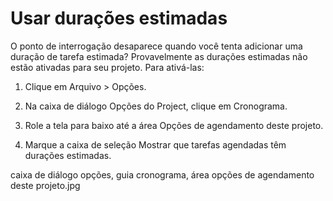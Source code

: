 # Usar durações estimadas
O ponto de interrogação desaparece quando você tenta adicionar uma duração de tarefa estimada? Provavelmente as durações estimadas não estão ativadas para seu projeto. Para ativá-las:

1. Clique em Arquivo > Opções.

2. Na caixa de diálogo Opções do Project, clique em Cronograma.

3. Role a tela para baixo até a área Opções de agendamento deste projeto.

4. Marque a caixa de seleção Mostrar que tarefas agendadas têm durações estimadas.

caixa de diálogo opções, guia cronograma, área opções de agendamento deste projeto.jpg